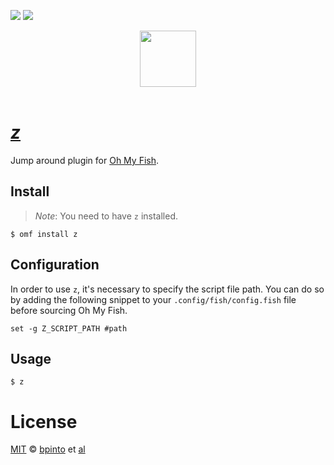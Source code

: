 [![][travis-badge]][travis-link]
![][license-badge]

<div align="center">
  <a href="http://github.com/oh-my-fish/oh-my-fish">
  <img width=90px  src="https://cloud.githubusercontent.com/assets/8317250/8510172/f006f0a4-230f-11e5-98b6-5c2e3c87088f.png">
  </a>
</div>
<br>

#  [_z_](https://github.com/rupa/z)

Jump around plugin for [Oh My Fish][omf-link].

## Install
> _Note_: You need to have `z` installed.


```fish
$ omf install z
```

## Configuration

In order to use `z`, it's necessary to specify the script file path.
You can do so by adding the following snippet to your `.config/fish/config.fish` file before
sourcing Oh My Fish.

```
set -g Z_SCRIPT_PATH #path
```

## Usage

```fish
$ z
```

# License

[MIT][mit] © [bpinto][author] et [al][contributors]


[mit]:            http://opensource.org/licenses/MIT
[author]:         http://github.com/bpinto
[contributors]:   https://github.com/oh-my-fish/plugin-z/graphs/contributors
[omf-link]:       https://www.github.com/oh-my-fish/oh-my-fish

[license-badge]:  https://img.shields.io/badge/license-MIT-007EC7.svg?style=flat-square
[travis-badge]:   http://img.shields.io/travis/oh-my-fish/plugin-z.svg?style=flat-square
[travis-link]:    https://travis-ci.org/oh-my-fish/plugin-z
